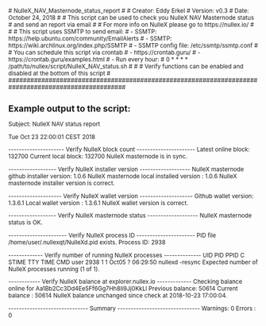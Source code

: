 <small>
# NulleX_NAV_Masternode_status_report
#
# Creator: Eddy Erkel
# Version: v0.3
# Date:    October 24, 2018
#
# This script can be used to check you NulleX NAV Masternode status
# and send an report via email
# 
# For more info on NulleX please go to https://nullex.io/
#
#
# This script uses SSMTP to send email:
# - SSMTP: https://help.ubuntu.com/community/EmailAlerts
# - SSMTP: https://wiki.archlinux.org/index.php/SSMTP
# - SSMTP config file: /etc/ssmtp/ssmtp.conf
#
# You can schedule this script via crontab
# - https://crontab.guru/
# - https://crontab.guru/examples.html
# - Run every hour:
#   0 * * * * /path/to/nullex/script/NulleX_NAV_status.sh
#
#
# Verify functions can be enabled and disabled at the bottom of this script
#
####################################################################################################

Example output to the script:
------------------------------

Subject: NulleX NAV status report

Tue Oct 23 22:00:01 CEST 2018

--------------------- Verify NulleX block count ----------------------
Latest online block: 132700
Current local block: 132700
NulleX masternode is in sync.

------------------ Verify NulleX installer version -------------------
NulleX masternode github installer version: 1.0.6
NulleX masternode local installed version : 1.0.6
NulleX masternode installer version is correct.

-------------------- Verify NulleX wallet version --------------------
Github wallet version: 1.3.6.1
Local wallet version : 1.3.6.1
NulleX wallet version is correct.

------------------ Verify NulleX masternode status -------------------
NulleX masternode status is OK.

---------------------- Verify NulleX process ID ----------------------
PID file /home/user/.nullexqt/NulleXd.pid exists.
Process ID: 2938

------------- Verify number of running NulleX processes --------------
UID        PID  PPID  C STIME TTY          TIME CMD
user      2938     1  1 Oct05 ?        06:29:50 nullexd -resync
Expected number of NulleX processes running (1 of 1).

------------ Verify NulleX balance at explorer.nullex.io -------------
Checking balance online for Aa1Bb2Cc3Dd4Ee5Ff6Gg7Hh8Ii9Jj0KkLl
Previous balance: 50614
Current balance : 50614
NulleX balance unchanged since check at 2018-10-23 17:00:04.

------------------------------ Summary -------------------------------
Warnings: 0
Errors  : 0

</small>
